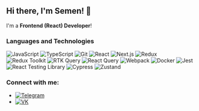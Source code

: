 ## Hi there, I'm Semen! 👋

I'm a **Frontend (React) Developer**!

### Languages and Technologies

![JavaScript](https://img.shields.io/badge/-JavaScript-F7DF1E?style=flat&logo=javascript&logoColor=black)
![TypeScript](https://img.shields.io/badge/-TypeScript-3178C6?style=flat&logo=typescript&logoColor=white)
![Git](https://img.shields.io/badge/-Git-F05032?style=flat&logo=git&logoColor=white)
![React](https://img.shields.io/badge/-React-61DAFB?style=flat&logo=react&logoColor=black)
![Next.js](https://img.shields.io/badge/-Next.js-000000?style=flat&logo=nextdotjs&logoColor=white)
![Redux](https://img.shields.io/badge/-Redux-764ABC?style=flat&logo=redux&logoColor=white)
![Redux Toolkit](https://img.shields.io/badge/-Redux%20Toolkit-764ABC?style=flat&logo=redux&logoColor=white)
![RTK Query](https://img.shields.io/badge/-RTK%20Query-764ABC?style=flat&logo=redux&logoColor=white)
![React Query](https://img.shields.io/badge/-React%20Query-FF4154?style=flat&logo=react-query&logoColor=white)
![Webpack](https://img.shields.io/badge/-Webpack-8DD6F9?style=flat&logo=webpack&logoColor=black)
![Docker](https://img.shields.io/badge/-Docker-2496ED?style=flat&logo=docker&logoColor=white)
![Jest](https://img.shields.io/badge/-Jest-C21325?style=flat&logo=jest&logoColor=white)
![React Testing Library](https://img.shields.io/badge/-React%20Testing%20Library-E33332?style=flat&logo=testing-library&logoColor=white)
![Cypress](https://img.shields.io/badge/-Cypress-17202C?style=flat&logo=cypress&logoColor=white)
![Zustand](https://img.shields.io/badge/-Zustand-000000?style=flat&logo=react&logoColor=white)

### Connect with me:

- [![Telegram](https://img.shields.io/badge/-Telegram-2CA5E0?style=flat&logo=telegram&logoColor=white)](https://t.me/ametist17)
- [![VK](https://img.shields.io/badge/-VK-4A76A8?style=flat&logo=vk&logoColor=white)](https://vk.com/theanswer3)
